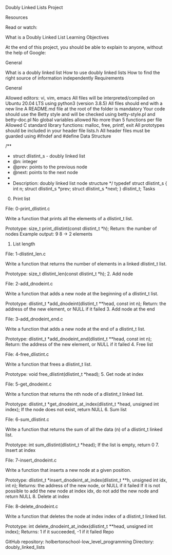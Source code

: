 Doubly Linked Lists Project

Resources

Read or watch:

What is a Doubly Linked List
Learning Objectives

At the end of this project, you should be able to explain to anyone, without the help of Google:

General

What is a doubly linked list
How to use doubly linked lists
How to find the right source of information independently
Requirements

General

Allowed editors: vi, vim, emacs
All files will be interpreted/compiled on Ubuntu 20.04 LTS using python3 (version 3.8.5)
All files should end with a new line
A README.md file at the root of the folder is mandatory
Your code should use the Betty style and will be checked using betty-style.pl and betty-doc.pl
No global variables allowed
No more than 5 functions per file
Allowed C standard library functions: malloc, free, printf, exit
All prototypes should be included in your header file lists.h
All header files must be guarded using #ifndef and #define
Data Structure

/**
 * struct dlistint_s - doubly linked list
 * @n: integer
 * @prev: points to the previous node
 * @next: points to the next node
 *
 * Description: doubly linked list node structure
 */
typedef struct dlistint_s
{
    int n;
    struct dlistint_s *prev;
    struct dlistint_s *next;
} dlistint_t;
Tasks

0. Print list

File: 0-print_dlistint.c

Write a function that prints all the elements of a dlistint_t list.

Prototype: size_t print_dlistint(const dlistint_t *h);
Return: the number of nodes
Example output:
9
8
-> 2 elements
1. List length

File: 1-dlistint_len.c

Write a function that returns the number of elements in a linked dlistint_t list.

Prototype: size_t dlistint_len(const dlistint_t *h);
2. Add node

File: 2-add_dnodeint.c

Write a function that adds a new node at the beginning of a dlistint_t list.

Prototype: dlistint_t *add_dnodeint(dlistint_t **head, const int n);
Return: the address of the new element, or NULL if it failed
3. Add node at the end

File: 3-add_dnodeint_end.c

Write a function that adds a new node at the end of a dlistint_t list.

Prototype: dlistint_t *add_dnodeint_end(dlistint_t **head, const int n);
Return: the address of the new element, or NULL if it failed
4. Free list

File: 4-free_dlistint.c

Write a function that frees a dlistint_t list.

Prototype: void free_dlistint(dlistint_t *head);
5. Get node at index

File: 5-get_dnodeint.c

Write a function that returns the nth node of a dlistint_t linked list.

Prototype: dlistint_t *get_dnodeint_at_index(dlistint_t *head, unsigned int index);
If the node does not exist, return NULL
6. Sum list

File: 6-sum_dlistint.c

Write a function that returns the sum of all the data (n) of a dlistint_t linked list.

Prototype: int sum_dlistint(dlistint_t *head);
If the list is empty, return 0
7. Insert at index

File: 7-insert_dnodeint.c

Write a function that inserts a new node at a given position.

Prototype: dlistint_t *insert_dnodeint_at_index(dlistint_t **h, unsigned int idx, int n);
Returns: the address of the new node, or NULL if it failed
If it is not possible to add the new node at index idx, do not add the new node and return NULL
8. Delete at index

File: 8-delete_dnodeint.c

Write a function that deletes the node at index index of a dlistint_t linked list.

Prototype: int delete_dnodeint_at_index(dlistint_t **head, unsigned int index);
Returns: 1 if it succeeded, -1 if it failed
Repo

GitHub repository: holbertonschool-low_level_programming
Directory: doubly_linked_lists
